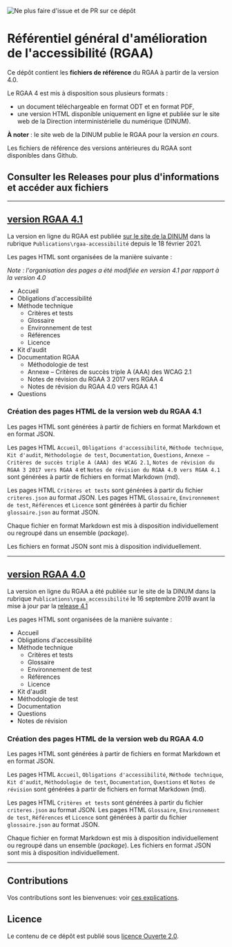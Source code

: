 ![Ne plus faire d'issue et de PR sur ce dépôt](https://user-images.githubusercontent.com/55451270/188188472-bbc35860-9435-4601-b6c2-10df7154715a.PNG)

# Référentiel général d'amélioration de l'accessibilité (RGAA)

Ce dépôt contient les __fichiers de référence__ du RGAA à partir de la version 4.0.

Le RGAA 4 est mis à disposition sous plusieurs formats :

* un document téléchargeable en format ODT et en format PDF,
* une version HTML disponible uniquement en ligne et publiée sur le site web de la Direction interministérielle du numérique (DINUM).

__À noter__ : le site web de la DINUM publie le RGAA pour la version _en cours_. 

Les fichiers de référence des versions antérieures du RGAA sont disponibles dans Github.

## Consulter les Releases pour plus d'informations et accéder aux fichiers

********************

## [version RGAA 4.1](https://github.com/DISIC/RGAA/releases/tag/v4.1)

La version en ligne du RGAA est publiée [sur le site de la DINUM](https://www.numerique.gouv.fr/publications/rgaa-accessibilite/) dans la rubrique `Publications\rgaa-accessibilité` depuis le 18 février 2021.

Les pages HTML sont organisées de la manière suivante :

_Note : l'organisation des pages a été modifiée en version 4.1 par rapport à la version 4.0_

* Accueil
* Obligations d'accessibilité
* Méthode technique
  * Critères et tests
  * Glossaire
  * Environnement de test
  * Références
  * Licence
* Kit d'audit
* Documentation RGAA
  * Méthodologie de test
  * Annexe – Critères de succès triple A (AAA) des WCAG 2.1
  * Notes de révision du RGAA 3 2017 vers RGAA 4
  * Notes de révision du RGAA 4.0 vers RGAA 4.1
* Questions

### Création des pages HTML de la version web du RGAA 4.1

Les pages HTML sont générées à partir de fichiers en format Markdown et en format JSON.

Les pages HTML `Accueil`, `Obligations d'accessibilité`, `Méthode technique`, `Kit d'audit`, `Méthodologie de test`, `Documentation`, `Questions`, `Annexe – Critères de succès triple A (AAA) des WCAG 2.1`, `Notes de révision du RGAA 3 2017 vers RGAA 4` et `Notes de révision du RGAA 4.0 vers RGAA 4.1` sont générées à partir de fichiers en format Markdown (md).

Les pages HTML `Critères et tests` sont générées à partir du fichier `criteres.json` au format JSON.
Les pages HTML `Glossaire`, `Environnement de test`, `Références` et `Licence` sont générées à partir du fichier `glossaire.json` au format JSON.

Chaque fichier en format Markdown est mis à disposition individuellement ou regroupé dans un ensemble (_package_).

Les fichiers en format JSON sont mis à disposition individuellement.

*****************

## [version RGAA 4.0](https://github.com/DISIC/RGAA/releases/tag/v4.0)

La version en ligne du RGAA a été publiée sur le site de la DINUM dans la rubrique `Publications\rgaa_accessibilité` le 16 septembre 2019 avant la mise à jour par la [release 4.1](https://github.com/DISIC/RGAA/releases/tag/v4.1)

Les pages HTML sont organisées de la manière suivante :

* Accueil
* Obligations d'accessibilité
* Méthode technique
  * Critères et tests
  * Glossaire
  * Environnement de test
  * Références
  * Licence
* Kit d'audit
* Méthodologie de test
* Documentation
* Questions
* Notes de révision

### Création des pages HTML de la version web du RGAA 4.0

Les pages HTML sont générées à partir de fichiers en format Markdown et en format JSON.

Les pages HTML `Accueil`, `Obligations d'accessibilité`, `Méthode technique`, `Kit d'audit`, `Méthodologie de test`, `Documentation`, `Questions` et `Notes de révision` sont générées à partir de fichiers en format Markdown (md).

Les pages HTML `Critères et tests` sont générées à partir du fichier `criteres.json` au format JSON.
Les pages HTML `Glossaire`, `Environnement de test`, `Références` et `Licence` sont générées à partir du fichier `glossaire.json` au format JSON.

Chaque fichier en format Markdown est mis à disposition individuellement ou regroupé dans un ensemble (_package_).
Les fichiers en format JSON sont mis à disposition individuellement.

********************

## Contributions

Vos contributions sont les bienvenues: voir [ces explications](CONTRIBUTING.md).

## Licence

Le contenu de ce dépôt est publié sous [licence Ouverte 2.0](LICENSE.md).
